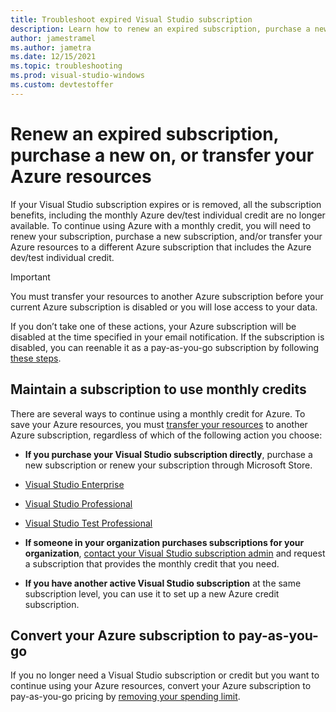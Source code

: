 ```yaml
---
title: Troubleshoot expired Visual Studio subscription
description: Learn how to renew an expired subscription, purchase a new one, or transfer your Azure resources.
author: jamestramel
ms.author: jametra
ms.date: 12/15/2021
ms.topic: troubleshooting
ms.prod: visual-studio-windows
ms.custom: devtestoffer
---
```


# Renew an expired subscription, purchase a new on, or transfer your Azure resources

If your Visual Studio subscription expires or is removed, all the subscription benefits, including the monthly Azure dev/test individual credit are no longer available. To continue using Azure with a monthly credit, you will need to renew your subscription, purchase a new subscription, and/or transfer your Azure resources to a different Azure subscription that includes the Azure dev/test individual credit.

> [!IMPORTANT]
> You must transfer your resources to another Azure subscription before your current Azure subscription is disabled or you will lose access to your data.
>
> If you don’t take one of these actions, your Azure subscription will be disabled at the time specified in your email notification. If the subscription is disabled, you can reenable it as a pay-as-you-go subscription by following [these steps](/azure/cost-management-billing/manage/switch-azure-offer.md).

## Maintain a subscription to use monthly credits
 
There are several ways to continue using a monthly credit for Azure. To save your Azure resources, you must [transfer your resources](/azure/azure-resource-manager/management/move-resource-group-and-subscription) to another Azure subscription, regardless of which of the following action you choose:

- **If you purchase your Visual Studio subscription directly**, purchase a new subscription or renew your subscription through Microsoft Store.

- [Visual Studio Enterprise](https://www.microsoft.com/p/visual-studio-enterprise-subscription/dg7gmgf0dst4?activetab=pivot%3aoverviewtab)

- [Visual Studio Professional](https://www.microsoft.com/p/visual-studio-professional-subscription/dg7gmgf0dst3?activetab=pivot%3aoverviewtab)

- [Visual Studio Test Professional](https://www.microsoft.com/p/visual-studio-test-professional-subscription/dg7gmgf0dst6?activetab=pivot%3aoverviewtab)

- **If someone in your organization purchases subscriptions for your organization**, [contact your Visual Studio subscription admin](/visualstudio/subscriptions/contact-my-admin.md) and request a subscription that provides the monthly credit that you need.

- **If you have another active Visual Studio subscription** at the same subscription level, you can use it to set up a new Azure credit subscription.

## Convert your Azure subscription to pay-as-you-go

If you no longer need a Visual Studio subscription or credit but you want to continue using your Azure resources, convert your Azure subscription to pay-as-you-go pricing by [removing your spending limit](/azure/cost-management-billing/manage/spending-limit#remove-the-spending-limit-in-azure-portal).

